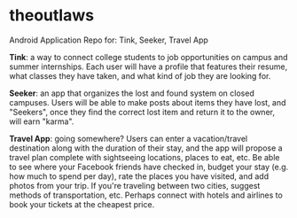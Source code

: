 # theoutlaws
Android Application Repo for:
  Tink,
  Seeker,
  Travel App

**Tink**: a way to connect college students to job opportunities on campus and summer internships. Each user will have a profile that features their resume, what classes they have taken, and what kind of job they are looking for. 

**Seeker**: an app that organizes the lost and found system on closed campuses. Users will be able to make posts about items they have lost, and "Seekers", once they find the correct lost item and return it to the owner, will earn "karma".

**Travel App**: going somewhere? Users can enter a vacation/travel destination along with the duration of their stay, and the app will propose a travel plan complete with sightseeing locations, places to eat, etc. Be able to see where your Facebook friends have checked in, budget your stay (e.g. how much to spend per day), rate the places you have visited, and add photos from your trip. If you're traveling between two cities, suggest methods of transportation, etc. Perhaps connect with hotels and airlines to book your tickets at the cheapest price.
